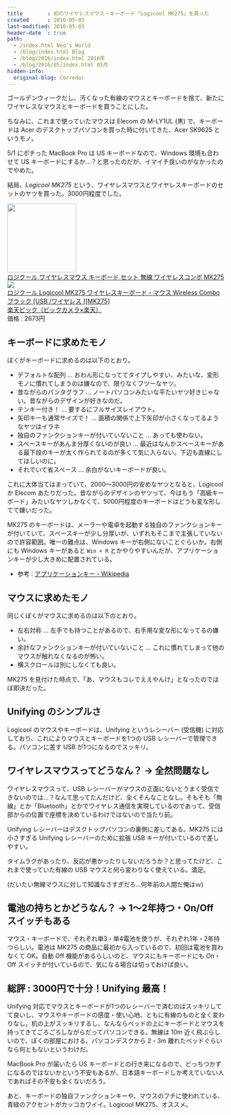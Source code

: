 ```yaml
---
title        : 初のワイヤレスマウス・キーボード「Logicool MK275」を買った
created      : 2016-05-03
last-modified: 2016-05-03
header-date  : true
path:
  - /index.html Neo's World
  - /blog/index.html Blog
  - /blog/2016/index.html 2016年
  - /blog/2016/05/index.html 05月
hidden-info:
  original-blog: Corredor
---
```


ゴールデンウィークだし、汚くなった有線のマウスとキーボードを捨て、新たにワイヤレスなマウスとキーボードを買うことにした。

ちなみに、これまで使っていたマウスは Elecom の M-LY1UL (黒) で、キーボードは Acer のデスクトップパソコンを買った時に付いてきた、Acer SK9625 というモノ。

5/1 にポチった MacBook Pro は US キーボードなので、Windows 環境も合わせて US キーボードにするか…？と思ったのだが、イマイチ良いのがなかったのでやめた。

結局、*Logicool MK275* という、ワイヤレスマウスとワイヤレスキーボードのセットのヤツを買った。3000円程度でした。

<div class="ad-amazon">
  <div class="ad-amazon-image">
    <a href="https://www.amazon.co.jp/dp/B015H5YEYU?tag=neos21-22&amp;linkCode=osi&amp;th=1&amp;psc=1">
      <img src="https://m.media-amazon.com/images/I/41OALScxIcL._SL160_.jpg" width="160" height="160">
    </a>
  </div>
  <div class="ad-amazon-info">
    <div class="ad-amazon-title">
      <a href="https://www.amazon.co.jp/dp/B015H5YEYU?tag=neos21-22&amp;linkCode=osi&amp;th=1&amp;psc=1">ロジクール ワイヤレスマウス キーボード セット 無線 ワイヤレスコンボ MK275</a>
    </div>
  </div>
</div>

<div class="ad-rakuten">
  <div class="ad-rakuten-image">
    <a href="https://hb.afl.rakuten.co.jp/hgc/g00r7ld2.waxycfeb.g00r7ld2.waxyddc5/?pc=https%3A%2F%2Fitem.rakuten.co.jp%2Fbiccamera%2F4943765043331%2F&amp;m=http%3A%2F%2Fm.rakuten.co.jp%2Fbiccamera%2Fi%2F11065093%2F">
      <img src="https://thumbnail.image.rakuten.co.jp/@0_mall/biccamera/cabinet/product/1718/00000003223279_a01.jpg?_ex=128x128">
    </a>
  </div>
  <div class="ad-rakuten-info">
    <div class="ad-rakuten-title">
      <a href="https://hb.afl.rakuten.co.jp/hgc/g00r7ld2.waxycfeb.g00r7ld2.waxyddc5/?pc=https%3A%2F%2Fitem.rakuten.co.jp%2Fbiccamera%2F4943765043331%2F&amp;m=http%3A%2F%2Fm.rakuten.co.jp%2Fbiccamera%2Fi%2F11065093%2F">ロジクール Logicool MK275 ワイヤレスキーボード・マウス Wireless Combo ブラック [USB /ワイヤレス ][MK275]</a>
    </div>
    <div class="ad-rakuten-shop">
      <a href="https://hb.afl.rakuten.co.jp/hgc/g00r7ld2.waxycfeb.g00r7ld2.waxyddc5/?pc=https%3A%2F%2Fwww.rakuten.co.jp%2Fbiccamera%2F&amp;m=http%3A%2F%2Fm.rakuten.co.jp%2Fbiccamera%2F">楽天ビック（ビックカメラ×楽天）</a>
    </div>
    <div class="ad-rakuten-price">価格 : 2673円</div>
  </div>
</div>

## キーボードに求めたモノ

ぼくがキーボードに求めるのは以下のとおり。

- デフォルトな配列 … おわん形になっててタイプしやすい、みたいな、変形モノに慣れてしまうのは嫌なので、限りなくフツーなヤツ。
- 昔ながらのパンタグラフ … ノートパソコンみたいな平たいヤツ好きじゃない。昔ながらのデザインが好きなのだ。
- テンキー付き！ … 要するにフルサイズレイアウト。
- 矢印キーも通常サイズで！ … 面積の関係で上下矢印が小さくなってるようなヤツはイラネ
- 独自のファンクションキーが付いていないこと … あっても使わない。
- スペースキーがあんま分厚くないのが良い … 最近はなんかスペースキーがある最下段のキーが太く作られてるのが多くて気に入らない。下辺も直線にしてほしいのに。
- それでいて省スペース … 余白がないキーボードが良い。

これに大体当てはまっていて、2000～3000円の安めなヤツとなると、Logicool か Elecom あたりだった。昔ながらのデザインのヤツって、今はもう「高級キーボード」みたいなヤツしかなくて、5000円程度のキーボードはどうも変な形してて嫌いだった。

MK275 のキーボードは、メーラーや電卓を起動する独自のファンクションキーが付いていて、スペースキーが少し分厚いが、いずれもそこまで主張していないので許容範囲。唯一の難点は、Windows キーが右側にないことぐらいか。右側にも Windows キーがあると `Win + R` とかやりやすいんだが、アプリケーションキーが少し大きめに配置されている。

- 参考 : [アプリケーションキー - Wikipedia](https://ja.wikipedia.org/wiki/%E3%82%A2%E3%83%97%E3%83%AA%E3%82%B1%E3%83%BC%E3%82%B7%E3%83%A7%E3%83%B3%E3%82%AD%E3%83%BC)

## マウスに求めたモノ

同じくぼくがマウスに求めるのは以下のとおり。

- 左右対称 … 左手でも持つことがあるので、右手用な変な形になってるの嫌い。
- 余計なファンクションキーが付いていないこと … これに慣れてしまって他のマウスが触れなくなるのが怖い。
- 横スクロールは別にしなくても良い。

MK275 を見付けた時点で、「あ、マウスもコレでええやんけ」となったのでほぼ即決だった。

## Unifying のシンプルさ

Logicool のマウスやキーボードは、Unifying というレシーバー (受信機) に対応しており、これによりマウスとキーボードを1つの USB レシーバーで管理できる。パソコンに差す USB が1つになるのでスッキリ。

## ワイヤレスマウスってどうなん？ → 全然問題なし

ワイヤレスマウスって、USB レシーバーがマウスの正面にないとうまく受信できないのでは…？なんて思ってたんだけど、全くそんなことなし。そもそも「無線」とか「Bluetooth」とかでワイヤレス通信を実現しているのであって、受信部からの位置で座標を決めているわけではないので当たり前。

Unifying レシーバーはデスクトップパソコンの裏側に差してある。MK275 には小さすぎる Unifying レシーバーのために拡張 USB キーが付いているので差しやすい。

タイムラグがあったり、反応が悪かったりしないだろうか？と思ってたけど、これまで使っていた有線の USB マウスと何ら変わりなく使えている。満足。

(だいたい無線マウスに対して知識なさすぎだろ…何年前の人間だ俺はｗ)

## 電池の持ちとかどうなん？ → 1～2年持つ・On/Off スイッチもある

マウス・キーボードで、それぞれ単3・単4電池を使うが、それぞれ1年・2年持つらしい。電池は MK275 の商品に最初から入っているので、初回は電池を買わなくて OK。自動 Off 機能があるらしいのと、マウスにもキーボードにも On・Off スイッチが付いているので、気になる場合は切っておけば良い。

## 総評 : 3000円で十分！Unifying 最高！

Unifying 対応でマウスとキーボードが1つのレシーバーで済むのはスッキリしてて良いし、マウスやキーボードの感度・使い心地、ともに有線のものと全く変わりなし。机の上がスッキリするし、なんならベッドの上にキーボードとマウスを持ってきてごろごろしながらだってパソコンできる。無線は 10m 近く飛ぶらしいので、ぼくの部屋における、パソコンデスクから 2・3m 離れたベッドぐらいなら何ともないというわけだ。

MacBook Pro が届いたら US キーボードとの行き来になるので、どっちつかずになるのではないかという不安もあるが、日本語キーボードしか考えていない人であればその不安も全くないだろう。

あと、キーボードの独自ファンクションキーや、マウスのフチに使われている、青緑のアクセントがカッコカワイイ。Logicool MK275、オススメ。
